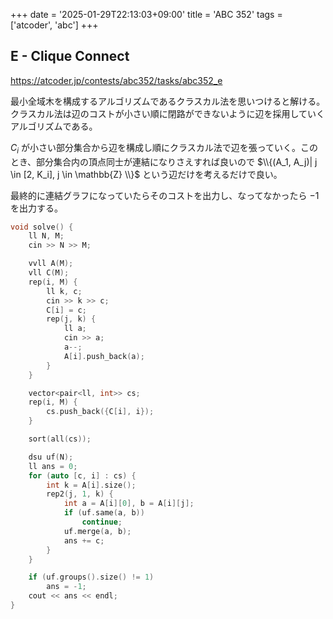 +++
date = '2025-01-29T22:13:03+09:00'
title = 'ABC 352'
tags = ['atcoder', 'abc']
+++

## E - Clique Connect

<https://atcoder.jp/contests/abc352/tasks/abc352_e>

最小全域木を構成するアルゴリズムであるクラスカル法を思いつけると解ける。
クラスカル法は辺のコストが小さい順に閉路ができないように辺を採用していくアルゴリズムである。

$C_i$ が小さい部分集合から辺を構成し順にクラスカル法で辺を張っていく。このとき、部分集合内の頂点同士が連結になりさえすれば良いので
$\\{(A_1, A_j)| j \in [2, K_i], j \in \mathbb{Z} \\}$ という辺だけを考えるだけで良い。

最終的に連結グラフになっていたらそのコストを出力し、なってなかったら $-1$ を出力する。

```cpp
void solve() {
    ll N, M;
    cin >> N >> M;

    vvll A(M);
    vll C(M);
    rep(i, M) {
        ll k, c;
        cin >> k >> c;
        C[i] = c;
        rep(j, k) {
            ll a;
            cin >> a;
            a--;
            A[i].push_back(a);
        }
    }

    vector<pair<ll, int>> cs;
    rep(i, M) {
        cs.push_back({C[i], i});
    }

    sort(all(cs));

    dsu uf(N);
    ll ans = 0;
    for (auto [c, i] : cs) {
        int k = A[i].size();
        rep2(j, 1, k) {
            int a = A[i][0], b = A[i][j];
            if (uf.same(a, b))
                continue;
            uf.merge(a, b);
            ans += c;
        }
    }

    if (uf.groups().size() != 1)
        ans = -1;
    cout << ans << endl;
}
```
